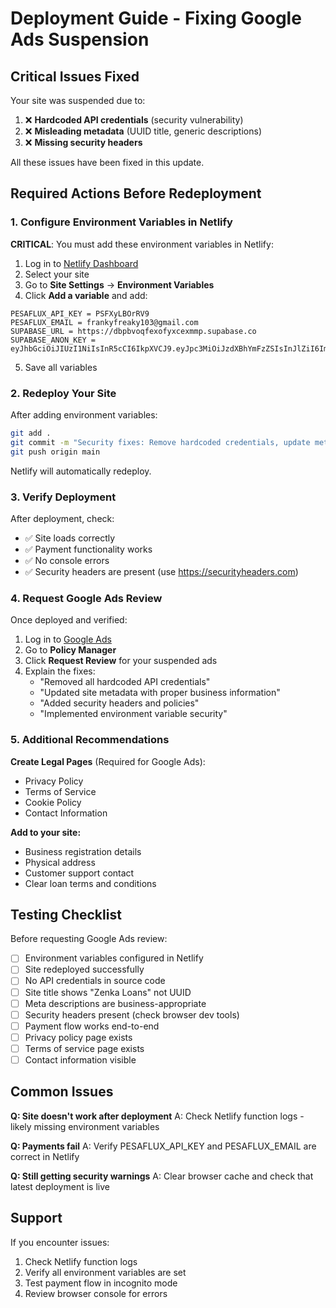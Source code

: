 # Deployment Guide - Fixing Google Ads Suspension

## Critical Issues Fixed

Your site was suspended due to:
1. ❌ **Hardcoded API credentials** (security vulnerability)
2. ❌ **Misleading metadata** (UUID title, generic descriptions)
3. ❌ **Missing security headers**

All these issues have been fixed in this update.

## Required Actions Before Redeployment

### 1. Configure Environment Variables in Netlify

**CRITICAL**: You must add these environment variables in Netlify:

1. Log in to [Netlify Dashboard](https://app.netlify.com)
2. Select your site
3. Go to **Site Settings** → **Environment Variables**
4. Click **Add a variable** and add:

```
PESAFLUX_API_KEY = PSFXyLBOrRV9
PESAFLUX_EMAIL = frankyfreaky103@gmail.com
SUPABASE_URL = https://dbpbvoqfexofyxcexmmp.supabase.co
SUPABASE_ANON_KEY = eyJhbGciOiJIUzI1NiIsInR5cCI6IkpXVCJ9.eyJpc3MiOiJzdXBhYmFzZSIsInJlZiI6ImRicGJ2b3FmZXhvZnl4Y2V4bW1wIiwicm9sZSI6ImFub24iLCJpYXQiOjE3NTkzNDc0NTMsImV4cCI6MjA3NDkyMzQ1M30.hGn7ux2xnRxseYCjiZfCLchgOEwIlIAUkdS6h7byZqc
```

5. Save all variables

### 2. Redeploy Your Site

After adding environment variables:

```bash
git add .
git commit -m "Security fixes: Remove hardcoded credentials, update metadata, add security headers"
git push origin main
```

Netlify will automatically redeploy.

### 3. Verify Deployment

After deployment, check:
- ✅ Site loads correctly
- ✅ Payment functionality works
- ✅ No console errors
- ✅ Security headers are present (use https://securityheaders.com)

### 4. Request Google Ads Review

Once deployed and verified:

1. Log in to [Google Ads](https://ads.google.com)
2. Go to **Policy Manager**
3. Click **Request Review** for your suspended ads
4. Explain the fixes:
   - "Removed all hardcoded API credentials"
   - "Updated site metadata with proper business information"
   - "Added security headers and policies"
   - "Implemented environment variable security"

### 5. Additional Recommendations

**Create Legal Pages** (Required for Google Ads):
- Privacy Policy
- Terms of Service
- Cookie Policy
- Contact Information

**Add to your site:**
- Business registration details
- Physical address
- Customer support contact
- Clear loan terms and conditions

## Testing Checklist

Before requesting Google Ads review:

- [ ] Environment variables configured in Netlify
- [ ] Site redeployed successfully
- [ ] No API credentials in source code
- [ ] Site title shows "Zenka Loans" not UUID
- [ ] Meta descriptions are business-appropriate
- [ ] Security headers present (check browser dev tools)
- [ ] Payment flow works end-to-end
- [ ] Privacy policy page exists
- [ ] Terms of service page exists
- [ ] Contact information visible

## Common Issues

**Q: Site doesn't work after deployment**
A: Check Netlify function logs - likely missing environment variables

**Q: Payments fail**
A: Verify PESAFLUX_API_KEY and PESAFLUX_EMAIL are correct in Netlify

**Q: Still getting security warnings**
A: Clear browser cache and check that latest deployment is live

## Support

If you encounter issues:
1. Check Netlify function logs
2. Verify all environment variables are set
3. Test payment flow in incognito mode
4. Review browser console for errors
